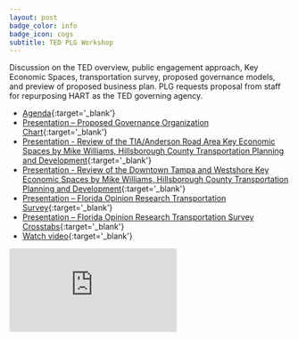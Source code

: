 ```yaml
---
layout: post
badge_color: info
badge_icon: cogs
subtitle: TED PLG Workshop
---
```


Discussion on the TED overview, public engagement approach, Key Economic Spaces, transportation survey, proposed governance models, and preview of proposed business plan. PLG requests proposal from staff for repurposing HART as the TED governing agency.

* [Agenda](http://www.hillsboroughcounty.org/DocumentCenter/View/11999){:target='_blank'}
* [Presentation – Proposed Governance Organization Chart](http://www.hillsboroughcounty.org/DocumentCenter/View/12109){:target='_blank'}
* [Presentation - Review of the TIA/Anderson Road Area Key Economic Spaces by Mike Williams, Hillsborough County Transportation Planning and Development](http://www.hillsboroughcounty.org/DocumentCenter/View/12110){:target='_blank'}
* [Presentation - Review of the Downtown Tampa and Westshore Key Economic Spaces by Mike Williams, Hillsborough County Transportation Planning and Development](http://www.hillsboroughcounty.org/DocumentCenter/View/12116){:target='_blank'}
* [Presentation – Florida Opinion Research Transportation Survey](http://www.hillsboroughcounty.org/DocumentCenter/View/12113){:target='_blank'}
* [Presentation – Florida Opinion Research Transportation Survey Crosstabs](http://www.hillsboroughcounty.org/DocumentCenter/View/12115){:target='_blank'}
* [Watch video](http://65.49.32.144/Hillsborough/b99ea0ad-447f-4abb-a772-6bf936d4a7de/Trans_Econ_Dev_WS_5_28_2014/presentation_file/mgpresenter.html){:target='_blank'}

<div class="embed-responsive embed-responsive-16by9">
<iframe class="embed-responsive-item" src="https://www.youtube-nocookie.com/embed/isCqX1Mzf0Y?rel=0" frameborder="0" allowfullscreen></iframe>
</div>

